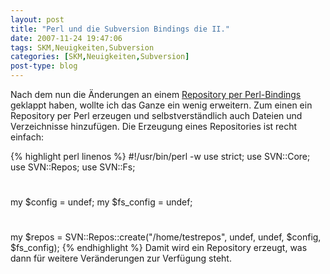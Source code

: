 ```yaml
---
layout: post
title: "Perl und die Subversion Bindings die II."
date: 2007-11-24 19:47:06
tags: SKM,Neuigkeiten,Subversion
categories: [SKM,Neuigkeiten,Subversion]
post-type: blog
---
```

Nach dem nun die Änderungen an einem <a href="/blog/2007/10/12/perl-und-die-subversion-bindings.html"  title="Perl Bindings">Repository per Perl-Bindings</a> geklappt haben, wollte ich das Ganze ein wenig erweitern. Zum einen ein Repository per Perl erzeugen und selbstverständlich auch Dateien und Verzeichnisse hinzufügen. 
Die Erzeugung eines Repositories ist recht einfach:

{% highlight perl linenos %}
#!/usr/bin/perl -w
use strict;
use SVN::Core;
use SVN::Repos;
use SVN::Fs;
#
my $config = undef;
my $fs_config = undef;
#
my $repos = SVN::Repos::create("/home/testrepos", undef, undef, $config, $fs_config);
{% endhighlight %}
Damit wird ein Repository erzeugt, was dann für weitere Veränderungen zur Verfügung steht.
